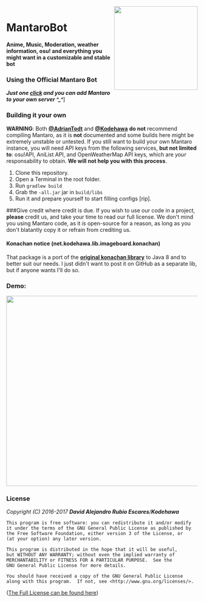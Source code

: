 <img align="right" src="https://i.imgur.com/SWDen2V.png" height="220" width="220">

# MantaroBot
**Anime, Music, Moderation, weather information, osu! and everything you might want in a customizable and stable bot**

### Using the Official Mantaro Bot
***Just one [click](http://polr.me/mantaro) and you can add Mantaro to your own server ^_^***]

### Building it your own
**WARNING**: Both [**@AdrianTodt**](https://github.com/adriantodt) and [**@Kodehawa**](https://github.com/Kodehawa)
**do not** recommend compiling Mantaro, as it is **not** documented and some builds here might be extremely unstable or untested.
If you still want to build your own Mantaro instance, you will need API keys from the following services, **but not limited to**: osu!API, AniList API, and OpenWeatherMap API keys, which are *your* responsability to obtain.
__We will **not** help you with this process__.

1. Clone this repository.
2. Open a Terminal in the root folder.
3. Run `gradlew build`
4. Grab the `-all.jar` jar in `build/libs`
5. Run it and prepare yourself to start filling configs [rip].


###Give credit where credit is due. If you wish to use our code in a project, **please** credit us, and take your time to read our full license. We don't mind you using Mantaro code, as it *is* open-source for a reason, as long as you don't blatantly copy it or refrain from crediting us.

#### Konachan notice (net.kodehawa.lib.imageboard.konachan)
That package is a port of the [**original konachan library**](https://github.com/Mxrck/KonachanLib) to Java 8 and to better suit our needs. I just didn't want to post it on GitHub as a separate lib, but if anyone wants I'll do so.

### Demo:
<img align="center" src="http://i.imgur.com/QgPQE8J.png" height="500" width="1000">

### License
_Copyright (C) 2016-2017 **David Alejandro Rubio Escares**/**Kodehawa**_

    This program is free software: you can redistribute it and/or modify
    it under the terms of the GNU General Public License as published by
    the Free Software Foundation, either version 3 of the License, or
    (at your option) any later version.

    This program is distributed in the hope that it will be useful,
    but WITHOUT ANY WARRANTY; without even the implied warranty of
    MERCHANTABILITY or FITNESS FOR A PARTICULAR PURPOSE.  See the
    GNU General Public License for more details.

    You should have received a copy of the GNU General Public License
    along with this program.  If not, see <http://www.gnu.org/licenses/>.

([The Full License can be found here](https://github.com/Kodehawa/MantaroBot/blob/master/LICENSE))
